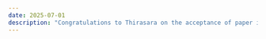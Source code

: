 ```yaml
---
date: 2025-07-01
description: "Congratulations to Thirasara on the acceptance of paper in the 28th International Symposium on Research in Attacks, Intrusions and Defenses (RAID 2025), to be held in Gold Coast, Australia, October 2025."
---
```


